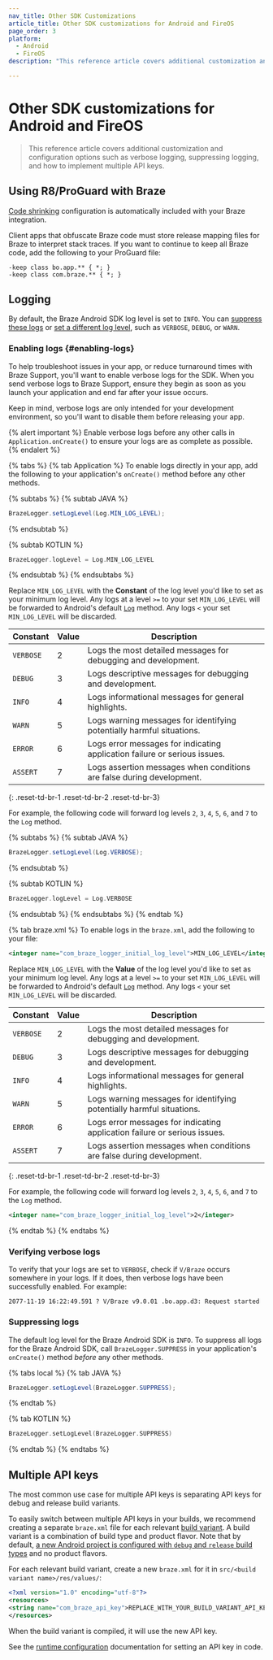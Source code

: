 ```yaml
---
nav_title: Other SDK Customizations
article_title: Other SDK customizations for Android and FireOS
page_order: 3
platform: 
  - Android
  - FireOS
description: "This reference article covers additional customization and configuration options such as verbose logging, suppressing logging, and how to implement multiple API keys."

---
```


# Other SDK customizations for Android and FireOS

> This reference article covers additional customization and configuration options such as verbose logging, suppressing logging, and how to implement multiple API keys.

## Using R8/ProGuard with Braze

[Code shrinking](https://developer.android.com/studio/build/shrink-code) configuration is automatically included with your Braze integration.

Client apps that obfuscate Braze code must store release mapping files for Braze to interpret stack traces. If you want to continue to keep all Braze code, add the following to your ProGuard file:

```
-keep class bo.app.** { *; }
-keep class com.braze.** { *; }
```

## Logging

By default, the Braze Android SDK log level is set to `INFO`. You can [suppress these logs](#suppressing-logs) or [set a different log level](#enabling-logs), such as `VERBOSE`, `DEBUG`, or `WARN`.

### Enabling logs {#enabling-logs}

To help troubleshoot issues in your app, or reduce turnaround times with Braze Support, you'll want to enable verbose logs for the SDK. When you send verbose logs to Braze Support, ensure they begin as soon as you launch your application and end far after your issue occurs.

Keep in mind, verbose logs are only intended for your development environment, so you'll want to disable them before releasing your app.

{% alert important %}
Enable verbose logs before any other calls in `Application.onCreate()` to ensure your logs are as complete as possible.
{% endalert %}

{% tabs %}
{% tab Application %}
To enable logs directly in your app, add the following to your application's `onCreate()` method before any other methods.

{% subtabs %}
{% subtab JAVA %}
```java
BrazeLogger.setLogLevel(Log.MIN_LOG_LEVEL);
```
{% endsubtab %}

{% subtab KOTLIN %}
```kotlin
BrazeLogger.logLevel = Log.MIN_LOG_LEVEL
```
{% endsubtab %}
{% endsubtabs %}

Replace `MIN_LOG_LEVEL` with the **Constant** of the log level you'd like to set as your minimum log level. Any logs at a level `>=` to your set `MIN_LOG_LEVEL` will be forwarded to Android's default [`Log`](https://developer.android.com/reference/android/util/Log) method. Any logs `<` your set `MIN_LOG_LEVEL` will be discarded.

| Constant    | Value          | Description                                                               |
|-------------|----------------|---------------------------------------------------------------------------|
| `VERBOSE`   | 2              | Logs the most detailed messages for debugging and development.            |
| `DEBUG`     | 3              | Logs descriptive messages for debugging and development.                  |
| `INFO`      | 4              | Logs informational messages for general highlights.                       |
| `WARN`      | 5              | Logs warning messages for identifying potentially harmful situations.     |
| `ERROR`     | 6              | Logs error messages for indicating application failure or serious issues. |
| `ASSERT`    | 7              | Logs assertion messages when conditions are false during development.     |
{: .reset-td-br-1 .reset-td-br-2 .reset-td-br-3}

For example, the following code will forward log levels `2`, `3`, `4`, `5`, `6`, and `7` to the `Log` method.

{% subtabs %}
{% subtab JAVA %}
```java
BrazeLogger.setLogLevel(Log.VERBOSE);
```
{% endsubtab %}

{% subtab KOTLIN %}
```kotlin
BrazeLogger.logLevel = Log.VERBOSE
```
{% endsubtab %}
{% endsubtabs %}
{% endtab %}

{% tab braze.xml %}
To enable logs in the `braze.xml`, add the following to your file:

```xml
<integer name="com_braze_logger_initial_log_level">MIN_LOG_LEVEL</integer>
```

Replace `MIN_LOG_LEVEL` with the **Value** of the log level you'd like to set as your minimum log level. Any logs at a level `>=` to your set `MIN_LOG_LEVEL` will be forwarded to Android's default [`Log`](https://developer.android.com/reference/android/util/Log) method. Any logs `<` your set `MIN_LOG_LEVEL` will be discarded.

| Constant    | Value          | Description                                                               |
|-------------|----------------|---------------------------------------------------------------------------|
| `VERBOSE`   | 2              | Logs the most detailed messages for debugging and development.            |
| `DEBUG`     | 3              | Logs descriptive messages for debugging and development.                  |
| `INFO`      | 4              | Logs informational messages for general highlights.                       |
| `WARN`      | 5              | Logs warning messages for identifying potentially harmful situations.     |
| `ERROR`     | 6              | Logs error messages for indicating application failure or serious issues. |
| `ASSERT`    | 7              | Logs assertion messages when conditions are false during development.     |
{: .reset-td-br-1 .reset-td-br-2 .reset-td-br-3}

For example, the following code will forward log levels `2`, `3`, `4`, `5`, `6`, and `7` to the `Log` method.

```xml
<integer name="com_braze_logger_initial_log_level">2</integer>
```
{% endtab %}
{% endtabs %}

### Verifying verbose logs

To verify that your logs are set to `VERBOSE`, check if `V/Braze` occurs somewhere in your logs. If it does, then verbose logs have been successfully enabled. For example:

```
2077-11-19 16:22:49.591 ? V/Braze v9.0.01 .bo.app.d3: Request started
```

### Suppressing logs

The default log level for the Braze Android SDK is `INFO`. To suppress all logs for the Braze Android SDK, call `BrazeLogger.SUPPRESS` in your application's `onCreate()` method _before_ any other methods.

{% tabs local %}
{% tab JAVA %}
```java
BrazeLogger.setLogLevel(BrazeLogger.SUPPRESS);
```
{% endtab %}

{% tab KOTLIN %}
```kotlin
BrazeLogger.setLogLevel(BrazeLogger.SUPPRESS)
```
{% endtab %}
{% endtabs %}

## Multiple API keys

The most common use case for multiple API keys is separating API keys for debug and release build variants.

To easily switch between multiple API keys in your builds, we recommend creating a separate `braze.xml` file for each relevant [build variant](https://developer.android.com/studio/build/build-variants.html). A build variant is a combination of build type and product flavor. Note that by default, [a new Android project is configured with `debug` and `release` build types](http://tools.android.com/tech-docs/new-build-system/user-guide#TOC-Build-Types) and no product flavors.

For each relevant build variant, create a new `braze.xml` for it in `src/<build variant name>/res/values/`:

```xml
<?xml version="1.0" encoding="utf-8"?>
<resources>
<string name="com_braze_api_key">REPLACE_WITH_YOUR_BUILD_VARIANT_API_KEY</string>
</resources>
```

When the build variant is compiled, it will use the new API key.

See the [runtime configuration]({{site.baseurl}}/developer_guide/platform_integration_guides/android/advanced_use_cases/runtime_configuration/) documentation for setting an API key in code.
